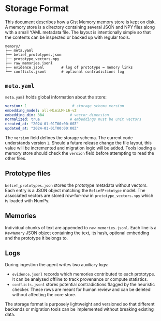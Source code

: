 # Storage Format

This document describes how a Gist Memory memory store is kept on disk.  A memory store is a directory containing several JSON and NPY files along with a small YAML metadata file.  The layout is intentionally simple so that the contents can be inspected or backed up with regular tools.

```
memory/
├── meta.yaml
├── belief_prototypes.json
├── prototype_vectors.npy
├── raw_memories.jsonl
├── evidence.jsonl        # log of prototype ↔ memory links
└── conflicts.jsonl       # optional contradictions log
```

## `meta.yaml`

`meta.yaml` holds global information about the store:

```yaml
version: 1                     # storage schema version
embedding_model: all-MiniLM-L6-v2
embedding_dim: 384            # vector dimension
normalized: true              # embeddings must be unit vectors
created_at: "2024-01-01T00:00:00Z"
updated_at: "2024-01-01T00:00:00Z"
```

The `version` field defines the storage schema.  The current code understands
version `1`.  Should a future release change the file layout, this value will be
incremented and migration logic will be added.  Tools loading a memory store should
check the `version` field before attempting to read the other files.

## Prototype files

`belief_prototypes.json` stores the prototype metadata without vectors.  Each
entry is a JSON object matching the `BeliefPrototype` model.  The associated
vectors are stored row‑for‑row in `prototype_vectors.npy` which is loaded with
NumPy.

## Memories

Individual chunks of text are appended to `raw_memories.jsonl`.  Each line is a
`RawMemory` JSON object containing the text, its hash, optional embedding and the
prototype it belongs to.

## Logs

During ingestion the agent writes two auxiliary logs:

- `evidence.jsonl` records which memories contributed to each prototype.  It can
  be analysed offline to track provenance or compute statistics.
- `conflicts.jsonl` stores potential contradictions flagged by the heuristic
  checker.  These rows are meant for human review and can be deleted without
  affecting the core store.

The storage format is purposely lightweight and versioned so that different
backends or migration tools can be implemented without breaking existing data.
